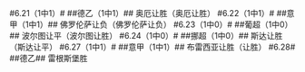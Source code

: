 #6.21（1中1）#
##德乙（1中1）##
奥厄让胜（奥厄让胜）
#6.22（1中1）#
##意甲（1中1）##
佛罗伦萨让负（佛罗伦萨让负）
#6.23（1中0）#
##葡超（1中0）##
波尔图让平（波尔图让胜）
#6.24（1中0）#
##挪超（1中0）##
斯达让胜（斯达让平）
#6.27（1中1）#
##意甲（1中1）##
布雷西亚让胜（让胜）
#6.28#
##德乙##
雷根斯堡胜